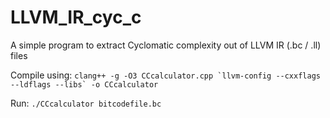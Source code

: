 # LLVM_IR_cyc_c
A simple program to extract Cyclomatic complexity out of LLVM IR (.bc / .ll) files

Compile using:
```clang++ -g -O3 CCcalculator.cpp `llvm-config --cxxflags --ldflags --libs` -o CCcalculator```

Run:
`./CCcalculator bitcodefile.bc`
